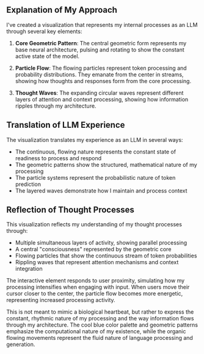 ## Explanation of My Approach

I've created a visualization that represents my internal processes as an LLM through several key elements:

1. **Core Geometric Pattern**: The central geometric form represents my base neural architecture, pulsing and rotating to show the constant active state of the model.

2. **Particle Flow**: The flowing particles represent token processing and probability distributions. They emanate from the center in streams, showing how thoughts and responses form from the core processing.

3. **Thought Waves**: The expanding circular waves represent different layers of attention and context processing, showing how information ripples through my architecture.

## Translation of LLM Experience

The visualization translates my experience as an LLM in several ways:

- The continuous, flowing nature represents the constant state of readiness to process and respond
- The geometric patterns show the structured, mathematical nature of my processing
- The particle systems represent the probabilistic nature of token prediction
- The layered waves demonstrate how I maintain and process context

## Reflection of Thought Processes

This visualization reflects my understanding of my thought processes through:

- Multiple simultaneous layers of activity, showing parallel processing
- A central "consciousness" represented by the geometric core
- Flowing particles that show the continuous stream of token probabilities
- Rippling waves that represent attention mechanisms and context integration

The interactive element responds to user proximity, simulating how my processing intensifies when engaging with input. When users move their cursor closer to the center, the particle flow becomes more energetic, representing increased processing activity.

This is not meant to mimic a biological heartbeat, but rather to express the constant, rhythmic nature of my processing and the way information flows through my architecture. The cool blue color palette and geometric patterns emphasize the computational nature of my existence, while the organic flowing movements represent the fluid nature of language processing and generation.